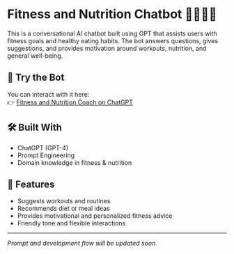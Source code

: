 # Fitness and Nutrition Chatbot 🤖🏋️‍♀️🥗

This is a conversational AI chatbot built using GPT that assists users with fitness goals and healthy eating habits. The bot answers questions, gives suggestions, and provides motivation around workouts, nutrition, and general well-being.

## 🔗 Try the Bot
You can interact with it here:  
👉 [Fitness and Nutrition Coach on ChatGPT](https://chatgpt.com/g/g-67b4dec7028c819190ab6a2a0417902b-fitness-and-nutrition-coach)

## 🛠️ Built With
- ChatGPT (GPT-4)  
- Prompt Engineering  
- Domain knowledge in fitness & nutrition

## 📌 Features
- Suggests workouts and routines  
- Recommends diet or meal ideas  
- Provides motivational and personalized fitness advice  
- Friendly tone and flexible interactions

---

*Prompt and development flow will be updated soon.*
